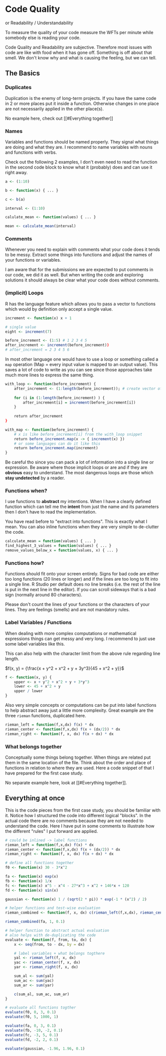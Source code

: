 # Code Quality
or Readability / Understandability

To measure the quality of your code measure the WFTs per minute while somebody else is reading your code.

Code Quality and Readability are subjective. Therefore most issues with code are like with food when it has gone off. Something is off about that smell. We don't know why and what is causing the feeling, but we can tell.
## The Basics
### Duplicates
Duplication is the enemy of long-term projects. If you have the same code in 2 or more places put it inside a function. Otherwise changes in one place are not necessarily applied in the other place(s).

No example here, check out [[#Everything together]]
### Names
Variables and functions should be named properly. They signal what things are doing and what they are. I recommend to name variables with nouns and functions with verbs.

Check out the following 2 examples, I don't even need to read the function in the second code block to know what it (probably) does and can use it right away. 

```r
a <- (1:10)

b <- function(x) { ... }

c <- b(a)
```

```r
interval <- (1:10)

calulate_mean <- function(values) { ... }

mean <- calculate_mean(interval)
```
### Comments
Whenever you need to explain with comments what your code does it tends to be messy. Extract some things into functions and adjust the names of your functions or variables.

I am aware that for the submissions we are expected to put comments in our code, we did it as well. But when writing the code and exploring solutions it should always be clear what your code does without comments. 
### (implicit) Loops
R has the language feature which allows you to pass a vector to functions which would by definition only accept a single value. 

```r
increment <- function(x) x + 1

# single value
eight <- increment(7)

before_increment <- (1:5) # 1 2 3 4 5
after_increment <- increment(before_increment))
# after_increment = 2 3 4 5 6
```

In most other language one would have to use a loop or something called a `map` operation (Map = every input value is mapped to an output value). This saves a lot of code to write as you can see since those approaches take much more lines to express the same thing.

```r
with_loop <- function(before_increment) {
	after_increment <- (1:length(before_increment)); # create vector of equal length
	
	for (i in (1:length(before_increment) ) {
		after_increment[i] = increment(before_increment[i])
	}
	
	return after_increment
}

with_map <- function(before_increment) {
	# x is like before_increment[i] from the with_loop snippet
	return before_increment.map(x -> { increment(x) })
	# or some languages can do it like this
	return before_increment.map(increment)
}
```

Be careful tho since you can pack a lot of information into a single line or expression. Be aware where those implicit loops or are and if they are **obvious** easy to understand. The most dangerous loops are those which **stay undetected** by a reader.
### Functions when?
I use functions to **abstract** my intentions. When I have a clearly defined function which can tell me the **intent** from just the name and its parameters then I don't have to read the implementation.

You have read before to "extract into functions". This is exactly what I mean. You can also inline functions when they are very simple to de-clutter the code.

```r
calculate_mean = function(values) { ... }
find_highest_3_values = function(values) { ... }
remove_values_below_x = function(values, x) { ... }
```
### Functions how?
Functions should fit onto your screen entirely. Signs for bad code are either too long functions (20 lines or longer) and if the lines are too long to fit into a single line. R Studio per default does no line breaks (i.e. the rest of the line is put in the next line in the editor). If you can scroll sideways that is a bad sign (normally around 80 characters). 

Please don't count the lines of your functions or the characters of your lines. They are feelings (smells) and are not mandatory rules.
### Label Variables / Functions
When dealing with more complex computations or mathematical expressions things can get messy and very long. I recommend to just use some label variables like this.

This can also help with the character limit from the above rule regarding line length.

$f(x, y) = {\frac{x + y^2 + x^2 + y + 3y^3}{45 + x^2 + y}}$

```r
f <- function(x, y) {
	upper <- x + y^2 + x^2 + y + 3*y^3
	lower <- 45 + x^2 + y
	upper / lower
}
```

Also very simple concepts or computations can be put into label functions to help abstract away just a little more complexity. Great example are the three `rieman` functions, duplicated here.

```r
rieman_left = function(f,x,dx) f(x) * dx
rieman_center <- function(f,x,dx) f(x + (dx/2)) * dx
rieman_right <- function(f, x, dx) f(x + dx) * dx
```
### What belongs together
Conceptually some things belong together. When things are related put them in the same location of the file. Think about the order and place of functions in relation to where they are used. Here a code snippet of that I have prepared for the first case study. 

No separate example here, look at [[#Everything together]].
## Everything at once
This is the code pieces from the first case study, you should be familiar with it. Notice how I structured the code into different logical "blocks". In the actual code there are no comments because they are not needed to understand the code. Here I have put in some comments to illustrate how the different "rules" I put forward are applied.

```r
# could be inlined -> label functions
rieman_left = function(f,x,dx) f(x) * dx
rieman_center <- function(f,x,dx) f(x + (dx/2)) * dx
rieman_right <- function(f, x, dx) f(x + dx) * dx

# define all functions together
f0 <- function(x) 30 - 3*x^2

fa <- function(x) exp(x)
fb <- function(x) 1/x
fc <- function(x) x^5 - x^4 - 27*x^3 + x^2 + 146*x + 120
fd <- function(x) sin(x)

gaussian <- function(x) 1 / (sqrt(2 * pi)) * exp(-1 * (x^2) / 2)

# helper functions and test-wise evaluation
rieman_combined <- function(f, x, dx) c(rieman_left(f,x,dx), rieman_center(f,x,dx), rieman_right(f,x,dx))

rieman_combined(fa, 1, 0.1)

# helper function to abstract actual evaluation
# also helps with de-duplicating the code
evaluate <- function(f, from, to, dx) {
	x <- seq(from, to - dx, by = dx)

	# label variables + what belongs togthere
	yal <- rieman_left(f, x, dx)
	yac <- rieman_center(f, x, dx)
	yar <- rieman_right(f, x, dx)

	sum_al <- sum(yal)
	sum_ac <- sum(yac)
	sum_ar <- sum(yar)

	c(sum_al, sum_ac, sum_ar)
}

# evaluate all functions togther
evaluate(f0, 0, 3, 0.1)
evaluate(f0, 5, 1000, 1)

evaluate(fa, 0, 3, 0.1)
evaluate(fb, -10, -2, 0.1)
evaluate(fc, -3, 5, 0.1)
evaluate(fd, -2, 2, 0.1)

evaluate(gaussian, -1.96, 1.96, 0.1)

```

